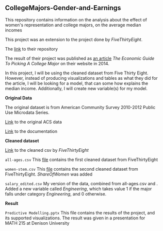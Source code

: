 ## CollegeMajors-Gender-and-Earnings

This repository contains information on the analysis about the effect of women's representation and college majors, on the average median incomes

This project was an extension to the project done by *FiveThirtyEight*. 

The [link](https://github.com/fivethirtyeight/data/tree/master/college-majors) to their repository

The result of their project was published as [an article](https://fivethirtyeight.com/features/the-economic-guide-to-picking-a-college-major/) *The Economic Guide To Picking A College Major* on their website in 2014. 

In this project, I will be using the cleaned dataset from Five Thirty Eight. However, instead of producing visualizations and tables as what they did for the article, I will be looking for a model, that can some how explains the median income. Additionally, I will create new variable(s) for my model.

**Original Data**

The original dataset is from American Community Survey 2010-2012 Public Use Microdata Series.

[Link](http://www.census.gov/programs-surveys/acs/data/pums.html) to the original ACS data

[Link](http://www.census.gov/programs-surveys/acs/technical-documentation/pums.html) to the documentation

**Cleaned dataset**

[Link](https://github.com/fivethirtyeight/data/blob/master/college-majors/all-ages.csv) to the cleaned csv by *FiveThirtyEight*

`all-ages.csv`
This [file](https://github.com/fivethirtyeight/data/blob/master/college-majors/all-ages.csv) contains the first cleaned dataset from FiveThirtyEight

`women-stem.csv`
This [file](https://github.com/fivethirtyeight/data/blob/master/college-majors/women-stem.csv) contains the second cleaned dataset from FiveThirtyEight. *ShareOfWomen* was added


`salary_edited.csv` My version of the data, combined from all-ages.csv and  . Added a new variable called *Engineering*, which takes value 1 if the major falls under category *Engineering*, and 0 otherwise.

**Result**

`Predictive Modelling.pptx` This file contains the results of the project, and its supported visualizations. The result was given in a presentation for MATH 215 at Denison University

